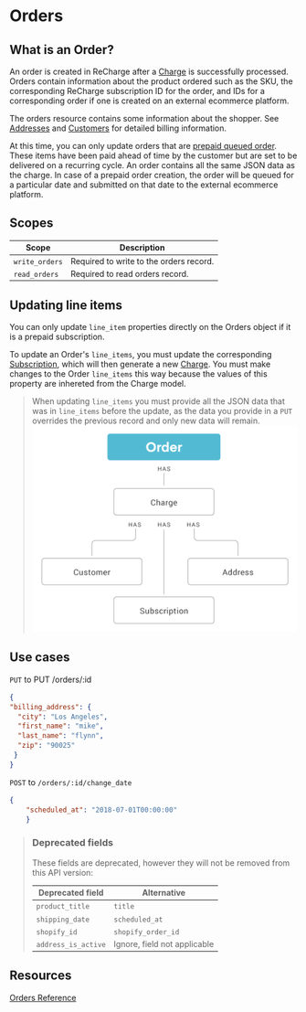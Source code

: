 # Orders

## What is an Order?
An order is created in ReCharge after a [Charge](https://developer.rechargepayments.com/#charges) is successfully processed. Orders contain information about the product ordered such as the SKU, the corresponding ReCharge subscription ID for the order, and IDs for a corresponding order if one is created on an external ecommerce platform. 

The orders resource contains some information about the shopper. See [Addresses](https://developer.rechargepayments.com/#addresses) and [Customers](https://developer.rechargepayments.com/#customers) for detailed billing information.

At this time, you can only update orders that are [prepaid queued order](https://support.rechargepayments.com/hc/en-us/articles/360008682674-Converting-a-subscription-from-monthly-to-prepaid-). These items have been paid ahead of time by the customer but are set to be delivered on a recurring cycle. An order contains all the same JSON data as the charge. In case of a prepaid order creation, the order will be queued for a particular date and submitted on that date to the external ecommerce platform. 

## Scopes
|Scope|Description|
|-|-|
|`write_orders`| Required to write to the orders record.|
|`read_orders`| Required to read orders record.|


## Updating line items
You can only update `line_item` properties directly on the Orders object if it is a prepaid subscription.  

To update an Order's `line_items`, you must update the corresponding [Subscription](https://developer.rechargepayments.com/?shell#subscriptions), which will then generate a new [Charge](https://developer.rechargepayments.com/?shell#charges). You must make changes to the Order `line_items` this way because the values of this property are inhereted from the Charge model.
<!-- theme: warning -->
> When updating `line_items` you must provide all the JSON data that was in `line_items` before the update, as the data you provide in a `PUT` overrides the previous record and only new data will remain.
![Orders](assets/images/orders.png)


## Use cases
<!--
type: tab
title: Update billing address on pre-paid order
-->
`PUT` to PUT /orders/:id

```json
{
"billing_address": {
  "city": "Los Angeles",
  "first_name": "mike",
  "last_name": "flynn",
  "zip": "90025"
 }
}
```

<!--
type: tab
title: Update order date
-->
`POST` to `/orders/:id/change_date`

```json
{
    "scheduled_at": "2018-07-01T00:00:00"
    }
```

<!-- type: tab-end -->


<!-- theme: warning -->
> ### Deprecated fields
>These fields are deprecated, however they will not be removed from this API version:
>
>|Deprecated field|Alternative|
>|-|-|
>|`product_title`|`title`|
>|`shipping_date`|`scheduled_at`|
>|`shopify_id`|`shopify_order_id`|
>|`address_is_active`|Ignore, field not applicable|

## Resources
[Orders Reference](https://developer.rechargepayments.com/?shell#orders)